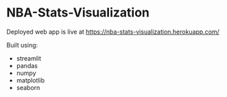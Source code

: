 # NBA-Stats-Visualization
Deployed web app is live at https://nba-stats-visualization.herokuapp.com/

Built using:

* streamlit
* pandas
* numpy
* matplotlib
* seaborn
